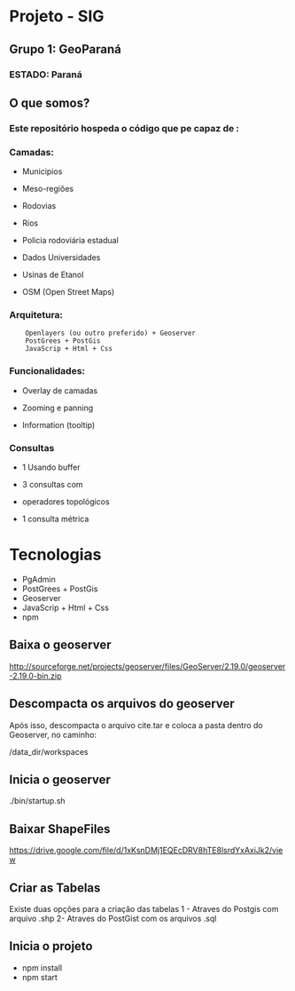 # Projeto - SIG

## Grupo 1:  GeoParaná

### ESTADO: Paraná

## O que somos?
### Este repositório hospeda o código que pe capaz de :
### Camadas:

* Municipios

* Meso-regiões

* Rodovias

* Rios

* Policia rodoviária estadual

* Dados Universidades

* Usinas de Etanol

* OSM (Open Street Maps)

 

### Arquitetura:

        Openlayers (ou outro preferido) + Geoserver 
        PostGrees + PostGis
        JavaScrip + Html + Css


### Funcionalidades:

* Overlay de camadas

* Zooming e panning

* Information (tooltip)

 

### Consultas

* 1 Usando buffer

* 3 consultas com
* operadores topológicos

* 1 consulta métrica

# Tecnologias

* PgAdmin
* PostGrees + PostGis
* Geoserver
* JavaScrip + Html + Css
* npm


## Baixa o geoserver
http://sourceforge.net/projects/geoserver/files/GeoServer/2.19.0/geoserver-2.19.0-bin.zip

## Descompacta os arquivos do geoserver
Após isso, descompacta o arquivo cite.tar e coloca a pasta dentro do Geoserver, no caminho:

/data_dir/workspaces

## Inicia o geoserver
./bin/startup.sh

## Baixar ShapeFiles
https://drive.google.com/file/d/1xKsnDMj1EQEcDRV8hTE8lsrdYxAxiJk2/view

## Criar as Tabelas
Existe duas opções para a criação das tabelas 
1 - Atraves do Postgis com arquivo .shp
2-  Atraves do PostGist com os arquivos .sql

## Inicia o projeto
* npm install
* npm start


